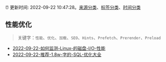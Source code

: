 :alarm_clock: 更新时间: 2022-09-22 10:47:28。[来源分类](../README.md)、[标签分类](../TAGS.md)、[时间分类](../TIMELINE.md)

## 性能优化


> 关键字：`性能`、`优化`、`加载`、`SEO`、`Hints`、`Prefetch`、`Prerender`、`Preload`



- [2022-09-22-如何监测-Linux-的磁盘-I/O-性能](https://toutiao.io/k/gh30o0i) 
- [2022-09-22-推荐-1.8w-字的-SQL-优化大全](https://toutiao.io/k/tz7p6nl) 